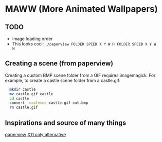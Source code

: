 # MAWW (More Animated Wallpapers)

## TODO

- image loading order
- This looks cool: `./paperview FOLDER SPEED X Y W H FOLDER SPEED X Y W H`

## Creating a scene (from paperview)

Creating a custom BMP scene folder from a GIF requires imagemagick.
For example, to create a castle scene folder from a castle.gif:

```bash
  mkdir castle
  mv castle.gif castle
  cd castle
  convert -coalesce castle.gif out.bmp
  rm castle.gif
```

## Inspirations and source of many things

[paperview](https://github.com/glouw/paperview)
[X11 only alternative](https://gist.github.com/AlecsFerra/ef1cc008990319f3b676eb2d8aa89903)
